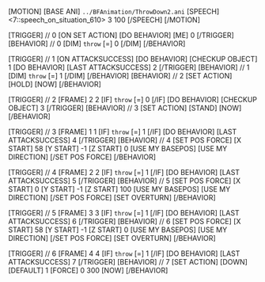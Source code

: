 [MOTION]
[BASE ANI] `../BFAnimation/ThrowDown2.ani`
[SPEECH]
<7::speech_on_situation_610> 3 100
[/SPEECH]
[/MOTION]

[TRIGGER] // 0
[ON SET ACTION]
[DO BEHAVIOR] [ME] 0
[/TRIGGER]
[BEHAVIOR] // 0
[DIM] `throw` [=] 0 [/DIM]
[/BEHAVIOR]

[TRIGGER] // 1
[ON ATTACKSUCCESS]
[DO BEHAVIOR] [CHECKUP OBJECT] 1
[DO BEHAVIOR] [LAST ATTACKSUCCESS] 2
[/TRIGGER]
[BEHAVIOR] // 1
[DIM] `throw` [=] 1 [/DIM]
[/BEHAVIOR]
[BEHAVIOR] // 2
[SET ACTION] [HOLD] [NOW]
[/BEHAVIOR]

[TRIGGER] // 2
[FRAME] 2 2 
[IF] `throw` [=] 0 [/IF]
[DO BEHAVIOR] [CHECKUP OBJECT] 3
[/TRIGGER]
[BEHAVIOR] // 3
[SET ACTION] [STAND] [NOW]
[/BEHAVIOR]

[TRIGGER] // 3
[FRAME] 1 1 
[IF] `throw` [=] 1 [/IF]
[DO BEHAVIOR] [LAST ATTACKSUCCESS] 4
[/TRIGGER]
[BEHAVIOR] // 4
[SET POS FORCE]
[X START] 58
[Y START] -1 
[Z START] 0
[USE MY BASEPOS]
[USE MY DIRECTION]
[/SET POS FORCE]
[/BEHAVIOR]

[TRIGGER] // 4
[FRAME] 2 2
[IF] `throw` [=] 1 [/IF]
[DO BEHAVIOR] [LAST ATTACKSUCCESS] 5
[/TRIGGER]
[BEHAVIOR] // 5
[SET POS FORCE]
[X START] 0 
[Y START] -1 
[Z START] 100
[USE MY BASEPOS]
[USE MY DIRECTION]
[/SET POS FORCE]
[SET OVERTURN]
[/BEHAVIOR]

[TRIGGER] // 5
[FRAME] 3 3
[IF] `throw` [=] 1 [/IF]
[DO BEHAVIOR] [LAST ATTACKSUCCESS] 6
[/TRIGGER]
[BEHAVIOR] // 6
[SET POS FORCE]
[X START] 58
[Y START] -1 
[Z START] 0
[USE MY BASEPOS]
[USE MY DIRECTION]
[/SET POS FORCE]
[SET OVERTURN]
[/BEHAVIOR]

[TRIGGER] // 6
[FRAME] 4 4
[IF] `throw` [=] 1 [/IF]
[DO BEHAVIOR] [LAST ATTACKSUCCESS] 7
[/TRIGGER]
[BEHAVIOR] // 7
[SET ACTION] [DOWN] [DEFAULT] 1 [FORCE] 0 300 [NOW]
[/BEHAVIOR]
